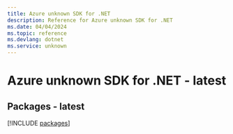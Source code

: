 ```yaml
---
title: Azure unknown SDK for .NET
description: Reference for Azure unknown SDK for .NET
ms.date: 04/04/2024
ms.topic: reference
ms.devlang: dotnet
ms.service: unknown
---
```

# Azure unknown SDK for .NET - latest
## Packages - latest
[!INCLUDE [packages](unknown-index.md)]